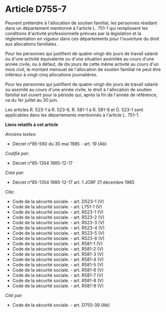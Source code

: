 # Article D755-7

Peuvent prétendre à l'allocation de soutien familial, les personnes résidant dans un département mentionné à l'article L.
751-1 qui remplissent les conditions d'activité professionnelle prévues par la législation et la réglementation en vigueur
dans ces départements pour l'ouverture du droit aux allocations familiales        . 

Pour les personnes qui justifient de quatre-vingt-dix jours de travail salarié ou d'une activité équivalente ou d'une
situation assimilée au cours d'une année civile, ou à défaut, de dix jours de cette même activité au cours d'un mois civil,
le montant mensuel de l'allocation de soutien familial ne peut être inférieur à vingt-cinq allocations journalières. 

Pour les personnes qui justifient de quatre-vingt-dix jours de travail salarié ou assimilé au cours d'une année civile, le
droit à l'allocation de soutien familial est ouvert pour la période qui, après la fin de l'année de référence, va du 1er
juillet au 30 juin. 

Les articles R. 523-1 à R. 523-6, R. 581-1 à R. 581-9 et D. 523-1 sont applicables dans les départements mentionnés à
l'article L. 751-1.

**Liens relatifs à cet article**

_Anciens textes_:

  - Décret n°85-560 du 30 mai 1985 - art. 19 (Ab)

_Codifié par_:

  - Décret n°85-1354 1985-12-17

_Créé par_:

  - Décret n°85-1354 1985-12-17 art. 1 JORF 21 décembre 1985

_Cite_:

  - Code de la sécurité sociale. - art. D523-1 (V)
  - Code de la sécurité sociale. - art. L751-1 (V)
  - Code de la sécurité sociale. - art. R523-1 (V)
  - Code de la sécurité sociale. - art. R523-2 (V)
  - Code de la sécurité sociale. - art. R523-3 (V)
  - Code de la sécurité sociale. - art. R523-4 (V)
  - Code de la sécurité sociale. - art. R523-5 (V)
  - Code de la sécurité sociale. - art. R523-6 (V)
  - Code de la sécurité sociale. - art. R581-1 (V)
  - Code de la sécurité sociale. - art. R581-2 (V)
  - Code de la sécurité sociale. - art. R581-3 (V)
  - Code de la sécurité sociale. - art. R581-4 (V)
  - Code de la sécurité sociale. - art. R581-5 (V)
  - Code de la sécurité sociale. - art. R581-6 (V)
  - Code de la sécurité sociale. - art. R581-7 (V)
  - Code de la sécurité sociale. - art. R581-8 (V)
  - Code de la sécurité sociale. - art. R581-9 (V)

_Cité par_:

  - Code de la sécurité sociale. - art. D755-39 (Ab)
